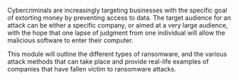 Cybercriminals are increasingly targeting businesses with the specific goal of extorting money by preventing access to data. The target audience for an attack can be either a specific company, or aimed at a very large audience, with the hope that one lapse of judgment from one individual will allow the malicious software to enter their computer.

This module will outline the different types of ransomware, and the various attack methods that can take place and provide real-life examples of companies that have fallen victim to ransomware attacks.
